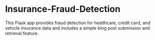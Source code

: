 # Insurance-Fraud-Detection
This Flask app provides fraud detection for healthcare, credit card, and vehicle insurance data and includes a simple blog post submission and retrieval feature.
